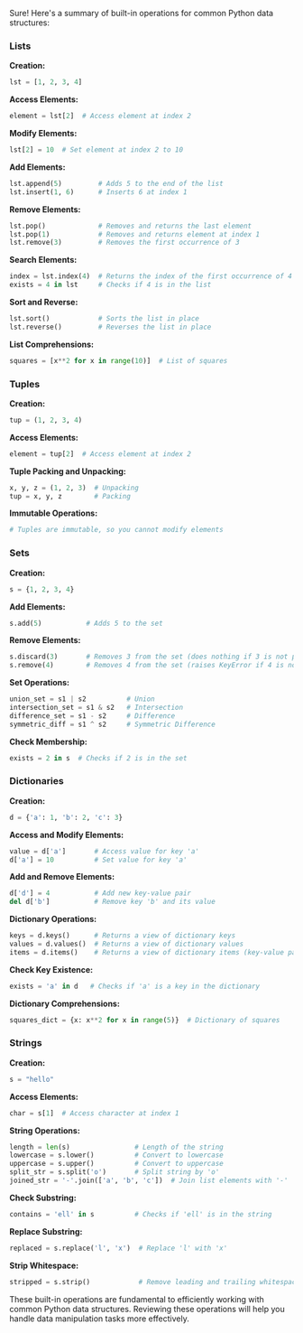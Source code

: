 Sure! Here's a summary of built-in operations for common Python data structures:

### Lists

**Creation:**
```python
lst = [1, 2, 3, 4]
```

**Access Elements:**
```python
element = lst[2]  # Access element at index 2
```

**Modify Elements:**
```python
lst[2] = 10  # Set element at index 2 to 10
```

**Add Elements:**
```python
lst.append(5)         # Adds 5 to the end of the list
lst.insert(1, 6)      # Inserts 6 at index 1
```

**Remove Elements:**
```python
lst.pop()             # Removes and returns the last element
lst.pop(1)            # Removes and returns element at index 1
lst.remove(3)         # Removes the first occurrence of 3
```

**Search Elements:**
```python
index = lst.index(4)  # Returns the index of the first occurrence of 4
exists = 4 in lst     # Checks if 4 is in the list
```

**Sort and Reverse:**
```python
lst.sort()            # Sorts the list in place
lst.reverse()         # Reverses the list in place
```

**List Comprehensions:**
```python
squares = [x**2 for x in range(10)]  # List of squares
```

### Tuples

**Creation:**
```python
tup = (1, 2, 3, 4)
```

**Access Elements:**
```python
element = tup[2]  # Access element at index 2
```

**Tuple Packing and Unpacking:**
```python
x, y, z = (1, 2, 3)  # Unpacking
tup = x, y, z        # Packing
```

**Immutable Operations:**
```python
# Tuples are immutable, so you cannot modify elements
```

### Sets

**Creation:**
```python
s = {1, 2, 3, 4}
```

**Add Elements:**
```python
s.add(5)           # Adds 5 to the set
```

**Remove Elements:**
```python
s.discard(3)       # Removes 3 from the set (does nothing if 3 is not present)
s.remove(4)        # Removes 4 from the set (raises KeyError if 4 is not present)
```

**Set Operations:**
```python
union_set = s1 | s2          # Union
intersection_set = s1 & s2   # Intersection
difference_set = s1 - s2     # Difference
symmetric_diff = s1 ^ s2     # Symmetric Difference
```

**Check Membership:**
```python
exists = 2 in s  # Checks if 2 is in the set
```

### Dictionaries

**Creation:**
```python
d = {'a': 1, 'b': 2, 'c': 3}
```

**Access and Modify Elements:**
```python
value = d['a']       # Access value for key 'a'
d['a'] = 10          # Set value for key 'a'
```

**Add and Remove Elements:**
```python
d['d'] = 4           # Add new key-value pair
del d['b']           # Remove key 'b' and its value
```

**Dictionary Operations:**
```python
keys = d.keys()      # Returns a view of dictionary keys
values = d.values()  # Returns a view of dictionary values
items = d.items()    # Returns a view of dictionary items (key-value pairs)
```

**Check Key Existence:**
```python
exists = 'a' in d   # Checks if 'a' is a key in the dictionary
```

**Dictionary Comprehensions:**
```python
squares_dict = {x: x**2 for x in range(5)}  # Dictionary of squares
```

### Strings

**Creation:**
```python
s = "hello"
```

**Access Elements:**
```python
char = s[1]  # Access character at index 1
```

**String Operations:**
```python
length = len(s)                # Length of the string
lowercase = s.lower()          # Convert to lowercase
uppercase = s.upper()          # Convert to uppercase
split_str = s.split('o')       # Split string by 'o'
joined_str = '-'.join(['a', 'b', 'c'])  # Join list elements with '-'
```

**Check Substring:**
```python
contains = 'ell' in s          # Checks if 'ell' is in the string
```

**Replace Substring:**
```python
replaced = s.replace('l', 'x')  # Replace 'l' with 'x'
```

**Strip Whitespace:**
```python
stripped = s.strip()            # Remove leading and trailing whitespace
```

These built-in operations are fundamental to efficiently working with common Python data structures. Reviewing these operations will help you handle data manipulation tasks more effectively.